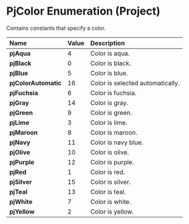 
# PjColor Enumeration (Project)

Contains constants that specify a color.



|**Name**|**Value**|**Description**|
|:-----|:-----|:-----|
| **pjAqua**|4|Color is aqua.|
| **pjBlack**|0|Color is black.|
| **pjBlue**|5|Color is blue.|
| **pjColorAutomatic**|16|Color is selected automatically.|
| **pjFuchsia**|6|Color is fuchsia.|
| **pjGray**|14|Color is gray.|
| **pjGreen**|9|Color is green.|
| **pjLime**|3|Color is lime.|
| **pjMaroon**|8|Color is maroon.|
| **pjNavy**|11|Color is navy blue.|
| **pjOlive**|10|Color is olive.|
| **pjPurple**|12|Color is purple.|
| **pjRed**|1|Color is red.|
| **pjSilver**|15|Color is silver.|
| **pjTeal**|13|Color is teal.|
| **pjWhite**|7|Color is white.|
| **pjYellow**|2|Color is yellow.|
